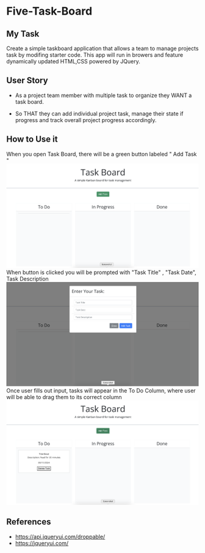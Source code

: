# Five-Task-Board

## My Task
Create a simple taskboard application that allows a team to manage projects task 
by modifing starter code. This app will run in browers and feature dynamically updated HTML,CSS powered by JQuery.

## User Story 

* As a project team member with multiple task to organize 
they WANT a task board. 

* So THAT they can add individual project task, manage their state if progress and track overall project progress accordingly.


## How to Use it 
When you open Task Board, there will be a green button labeled " Add Task " <br>
![imageone](assets/images/Image-7.png)
When button is clicked you will be prompted with "Task Title" , "Task Date", Task Description<br> 
![imagetwo](assets/images/Image-8.png)
<br>
Once user fills out input, tasks will appear in the To Do Column, where user will be able to drag them to its correct column
<br>
![imagethree](assets/images/Image-9.png) 

## References
* https://api.jqueryui.com/droppable/
* https://jqueryui.com/

